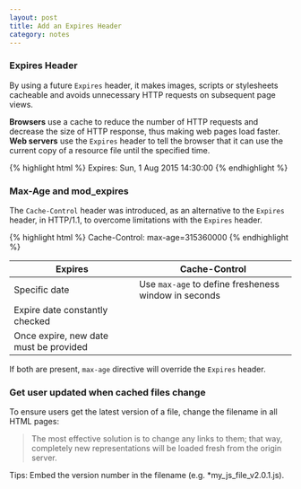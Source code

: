 ```yaml
---
layout: post
title: Add an Expires Header
category: notes
---
```


### Expires Header

By using a future `Expires` header, it makes images, scripts or stylesheets cacheable and avoids unnecessary HTTP requests on subsequent page views.

**Browsers** use a cache to reduce the number of HTTP requests and decrease the size of HTTP response, thus making web pages load faster.  
**Web servers** use the `Expires` header to tell the browser that it can use the current copy of a resource file until the specified time.

{% highlight html %}
Expires: Sun, 1 Aug 2015 14:30:00
{% endhighlight %}

### Max-Age and mod_expires

The `Cache-Control` header was introduced, as an alternative to the `Expires` header, in HTTP/1.1, to overcome limitations with the `Expires` header.

{% highlight html %}
Cache-Control: max-age=315360000
{% endhighlight %}

| Expires                               |  Cache-Control |
| ------------------------------------- | ----------------------------------- |
| Specific date                         | Use `max-age` to define fresheness window in seconds
| Expire date constantly checked        | 
| Once expire, new date must be provided

If both are present, `max-age` directive will override the `Expires` header. 

### Get user updated when cached files change
To ensure users get the latest version of a file, change the filename in all HTML pages:
> The most effective solution is to change any links to them; that way, completely new representations will be loaded fresh from the origin server. 

Tips: Embed the version number in the filename (e.g. *my_js_file_v2.0.1.js).
